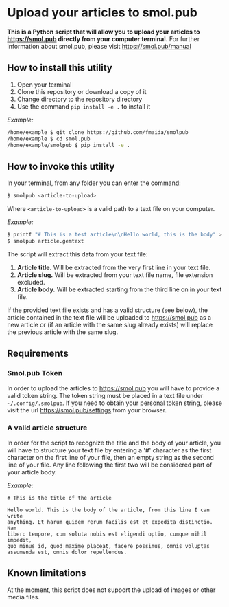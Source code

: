 # Upload your articles to smol.pub

**This is a Python script that will allow you to upload your articles to <https://smol.pub> 
directly from your computer terminal.** For further information about smol.pub, please visit <https://smol.pub/manual>

## How to install this utility

1. Open your terminal 
2. Clone this repository or download a copy of it
3. Change directory to the repository directory
4. Use the command `pip install -e .` to install it

*Example:*
```sh
/home/example $ git clone https://github.com/fmaida/smolpub
/home/example $ cd smol.pub
/home/example/smolpub $ pip install -e .
```

## How to invoke this utility

In your terminal, from any folder you can enter the command:

```sh
$ smolpub <article-to-upload>
```

Where `<article-to-upload>` is a valid path to a text file on your computer.

*Example:*
```sh
$ printf "# This is a test article\n\nHello world, this is the body" > article.gemtext
$ smolpub article.gemtext
```

The script will extract this data from your text file:

1. **Article title.** Will be extracted from the very first line in your text file.
2. **Article slug.** Will be extracted from your text file name, file extension excluded.
3. **Article body.** Will be extracted starting from the third line on in your text file.

If the provided text file exists and has a valid structure (see below), the article contained 
in the text file will be uploaded to <https://smol.pub> as a new article or (if an article 
with the same slug already exists) will replace the previous article with the same slug.

## Requirements

### Smol.pub Token 

In order to upload the articles to https://smol.pub you will have to provide a valid token string. 
The token string must be placed in a text file under `~/.config/.smolpub`. If you need to obtain 
your personal token string, please visit the url <https://smol.pub/settings> from your browser.

### A valid article structure

In order for the script to recognize the title and the body of your article, you will have to structure your 
text file by entering a '#' character as the first character on the first line of your file, then an empty 
string as the second line of your file. Any line following the first two will be considered part of your 
article body.

*Example:*
```
# This is the title of the article

Hello world. This is the body of the article, from this line I can write
anything. Et harum quidem rerum facilis est et expedita distinctio. Nam
libero tempore, cum soluta nobis est eligendi optio, cumque nihil impedit,
quo minus id, quod maxime placeat, facere possimus, omnis voluptas
assumenda est, omnis dolor repellendus.
```

## Known limitations

At the moment, this script does not support the upload of images or other media files.
